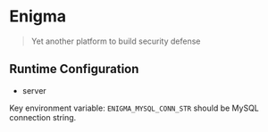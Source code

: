 # Enigma

> Yet another platform to build security defense

## Runtime Configuration

- server

Key environment variable: `ENIGMA_MYSQL_CONN_STR` should be MySQL connection string.